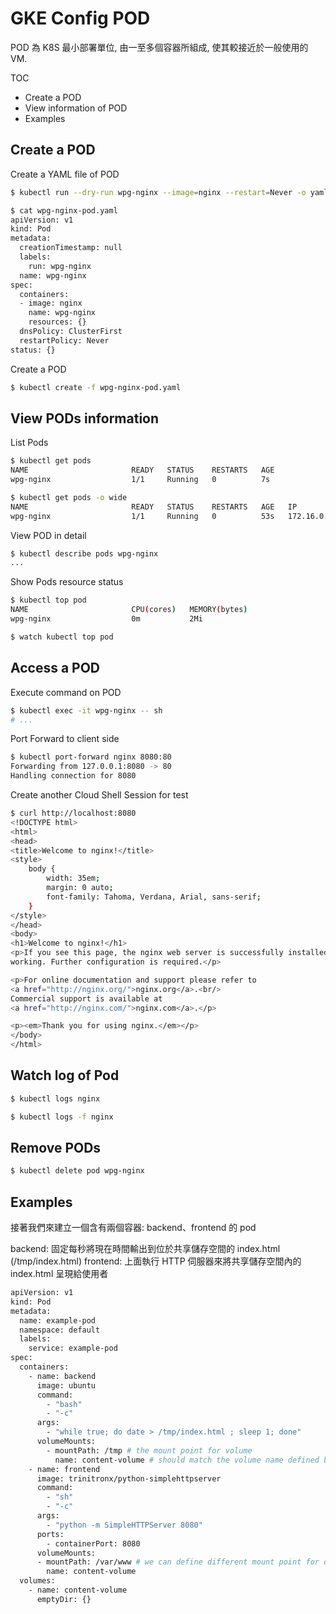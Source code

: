 # GKE Config POD

POD 為 K8S 最小部署單位, 由一至多個容器所組成, 使其較接近於一般使用的 VM.

TOC
* Create a POD
* View information of POD
* Examples


## Create a POD

Create a YAML file of POD

```sh
$ kubectl run --dry-run wpg-nginx --image=nginx --restart=Never -o yaml > wpg-nginx-pod.yaml
```

```sh
$ cat wpg-nginx-pod.yaml
apiVersion: v1
kind: Pod
metadata:
  creationTimestamp: null
  labels:
    run: wpg-nginx
  name: wpg-nginx
spec:
  containers:
  - image: nginx
    name: wpg-nginx
    resources: {}
  dnsPolicy: ClusterFirst
  restartPolicy: Never
status: {}
```

Create a POD

```sh
$ kubectl create -f wpg-nginx-pod.yaml
```

## View PODs information

List Pods

```sh
$ kubectl get pods
NAME                       READY   STATUS    RESTARTS   AGE
wpg-nginx                  1/1     Running   0          7s

$ kubectl get pods -o wide
NAME                       READY   STATUS    RESTARTS   AGE   IP           NODE                                           NOMINATED NODE
wpg-nginx                  1/1     Running   0          53s   172.16.0.6   gke-gke-cluster-1-default-pool-45f8fc02-f21p   <none>
```

View POD in detail

```sh
$ kubectl describe pods wpg-nginx
...
```

Show Pods resource status

```sh
$ kubectl top pod
NAME                       CPU(cores)   MEMORY(bytes)
wpg-nginx                  0m           2Mi

$ watch kubectl top pod
```

## Access a POD

Execute command on POD

```sh
$ kubectl exec -it wpg-nginx -- sh
# ...
```

Port Forward to client side

```sh
$ kubectl port-forward nginx 8080:80
Forwarding from 127.0.0.1:8080 -> 80
Handling connection for 8080
```

Create another Cloud Shell Session for test

```sh
$ curl http://localhost:8080
<!DOCTYPE html>
<html>
<head>
<title>Welcome to nginx!</title>
<style>
    body {
        width: 35em;
        margin: 0 auto;
        font-family: Tahoma, Verdana, Arial, sans-serif;
    }
</style>
</head>
<body>
<h1>Welcome to nginx!</h1>
<p>If you see this page, the nginx web server is successfully installed and
working. Further configuration is required.</p>

<p>For online documentation and support please refer to
<a href="http://nginx.org/">nginx.org</a>.<br/>
Commercial support is available at
<a href="http://nginx.com/">nginx.com</a>.</p>

<p><em>Thank you for using nginx.</em></p>
</body>
</html>
```

## Watch log of Pod

```sh
$ kubectl logs nginx
```
```sh
$ kubectl logs -f nginx
```

## Remove PODs

```sh
$ kubectl delete pod wpg-nginx
```

## Examples

接著我們來建立一個含有兩個容器: backend、frontend 的 pod

backend: 固定每秒將現在時間輸出到位於共享儲存空間的 index.html (/tmp/index.html)
frontend: 上面執行 HTTP 伺服器來將共享儲存空間內的 index.html 呈現給使用者

```sh
apiVersion: v1
kind: Pod
metadata:
  name: example-pod
  namespace: default
  labels:
    service: example-pod
spec:
  containers:
    - name: backend
      image: ubuntu
      command:
        - "bash"
        - "-c"
      args:
        - "while true; do date > /tmp/index.html ; sleep 1; done"
      volumeMounts:
        - mountPath: /tmp # the mount point for volume
          name: content-volume # should match the volume name defined below
    - name: frontend
      image: trinitronx/python-simplehttpserver
      command:
        - "sh"
        - "-c"
      args:
        - "python -m SimpleHTTPServer 8080"
      ports:
        - containerPort: 8080
      volumeMounts:
      - mountPath: /var/www # we can define different mount point for different container
        name: content-volume
  volumes:
    - name: content-volume
      emptyDir: {}
```

